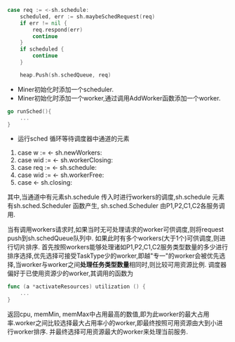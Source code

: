 ```go
case req := <-sh.schedule:
    scheduled, err := sh.maybeSchedRequest(req)
    if err != nil {
        req.respond(err)
        continue
    }
    if scheduled {
        continue
    }

    heap.Push(sh.schedQueue, req)
```


- Miner初始化时添加一个scheduler.
- Miner初始化时添加一个worker,通过调用AddWorker函数添加一个worker.
```go
go runSched(){
    ...
}
```
- 运行sched
循环等待调度器中通道的元素
1. case w := <- sh.newWorkers:
2. case wid := <- sh.workerClosing:
3. case req := <- sh.schedule:
4. case wid := <- sh.workerFree:
5. case <- sh.closing:


其中,当通道中有元素sh.schedule 传入时进行workers的调度,sh.schedule 元素有sh.sched.Scheduler 函数产生,
sh.sched.Scheduler 由P1,P2,C1,C2各服务调用.

当有调用workers请求时,如果当时无可处理请求的worker可供调度,则将request push到sh.schedQueue队列中.
如果此时有多个workers(大于1个)可供调度,则进行切片排序.
首先按照workers能够处理诸如P1,P2,C1,C2服务类型数量的多少进行排序选择,优先选择可接受TaskType少的worker,即越"专一"的worker会被优先选择,当worker与worker之间**处理任务类型数量**相同时,则比较可用资源比例.
调度器偏好于已使用资源少的worker,其调用的函数为
```go
func (a *activateResources) utilization () {
    ...
}
```
返回cpu, memMin, memMax中占用最高的数值,即为此worker的最大占用率.worker之间比较选择最大占用率小的worker,即最终按照可用资源由大到小进行worker排序.
并最终选择可用资源最大的worker来处理当前服务.